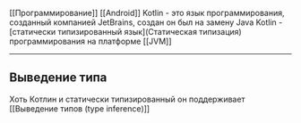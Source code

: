 [[Программирование]]
[[Android]]
Kotlin - это язык программирования, созданный компанией JetBrains, создан он был на замену Java
Kotlin - [статически типизированный язык](Статическая типизация) программирования на платформе [[JVM]] 

---

## Выведение типа
Хоть Котлин и статически типизированный он поддерживает [[Выведение типов (type inference)]]  
